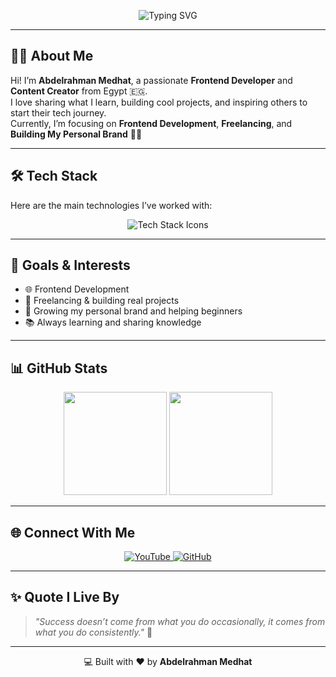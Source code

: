 <!-- 🌟 GitHub Profile README by Abdelrahman Medhat 🌟 -->

<!-- Header Banner -->
<p align="center">
  <img src="https://readme-typing-svg.demolab.com?font=Fira+Code&weight=500&size=26&pause=1000&color=00C2FF&center=true&vCenter=true&width=600&lines=Hey+There!+👋;I'm+Abdelrahman+Medhat;Frontend+Developer+%7C+Content+Creator;Welcome+to+My+GitHub+Profile!" alt="Typing SVG" />
</p>

---

## 🧑‍💻 About Me
Hi! I’m **Abdelrahman Medhat**, a passionate **Frontend Developer** and **Content Creator** from Egypt 🇪🇬.  
I love sharing what I learn, building cool projects, and inspiring others to start their tech journey.  
Currently, I’m focusing on **Frontend Development**, **Freelancing**, and **Building My Personal Brand** 🌱✨

---

## 🛠️ Tech Stack
Here are the main technologies I’ve worked with:

<p align="center">
  <img src="https://skillicons.dev/icons?i=python,html,css,github,vscode" alt="Tech Stack Icons" />
</p>

---

## 🚀 Goals & Interests
- 🌐 Frontend Development  
- 💼 Freelancing & building real projects  
- 📢 Growing my personal brand and helping beginners  
- 📚 Always learning and sharing knowledge

---

## 📊 GitHub Stats

<p align="center">
  <img src="https://github-readme-stats.vercel.app/api?username=Abdelrahman-Medhat&show_icons=true&theme=tokyonight" height="165" />
  <img src="https://github-readme-stats.vercel.app/api/top-langs/?username=Abdelrahman-Medhat&layout=compact&theme=tokyonight" height="165" />
</p>

---

## 🌐 Connect With Me

<p align="center">
  <a href="http://www.youtube.com/@AMSEduCode" target="_blank">
    <img src="https://img.shields.io/badge/YouTube-FF0000?style=for-the-badge&logo=youtube&logoColor=white" alt="YouTube"/>
  </a>
  <a href="https://github.com/Abdelrahman-Medhat" target="_blank">
    <img src="https://img.shields.io/badge/GitHub-000000?style=for-the-badge&logo=github&logoColor=white" alt="GitHub"/>
  </a>
</p>

---

## ✨ Quote I Live By
> *"Success doesn’t come from what you do occasionally, it comes from what you do consistently."* 🚀

---

<p align="center">
  💻 Built with ❤️ by <strong>Abdelrahman Medhat</strong>
</p>



